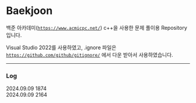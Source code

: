 # Baekjoon

백준 아카데미([`https://www.acmicpc.net/`][Baekjoon]) c++을 사용한 문제 풀이용 Repository 입니다.

Visual Studio 2022를 사용하였고, .ignore 파일은 [`https://github.com/github/gitignore/`][gitignore] 에서 다운 받아서 사용하였습니다.

[Baekjoon]: https://www.acmicpc.net/
[gitignore]: https://github.com/github/gitignore/

---
### Log

2024.09.09 1874<br>
2024.09.09 2164
